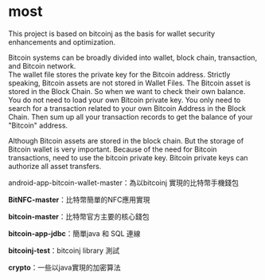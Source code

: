 # most
This project is based on bitcoinj as the basis for wallet security enhancements and optimization.	

Bitcoin systems can be broadly divided into wallet, block chain, transaction, and Bitcoin network. 	
The wallet file stores the private key for the Bitcoin address. Strictly speaking, Bitcoin assets are not stored in Wallet Files. The Bitcoin asset is stored in the Block Chain. So when we want to check their own balance. You do not need to load your own Bitcoin private key. You only need to search for a transaction related to your own Bitcoin Address in the Block Chain. Then sum up all your transaction records to get the balance of your "Bitcoin" address.

Although Bitcoin assets are stored in the block chain. But the storage of Bitcoin wallet is very important. Because of the need for Bitcoin transactions, need to use the bitcoin private key. Bitcoin private keys can authorize all asset transfers. 

android-app-bitcoin-wallet-master：為以bitcoinj 實現的比特幣手機錢包

__BitNFC-master__：比特幣簡單的NFC應用實現

__bitcoin-master__：比特幣官方主要的核心錢包

__bitcoin-app-jdbc__：簡單java 和 SQL 連線

__bitcoinj-test__：bitcoinj library 測試

__crypto__：一些以java實現的加密算法
